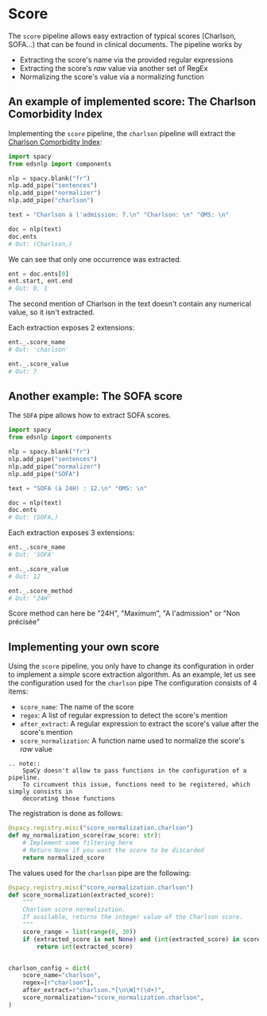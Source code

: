 # Score

The `score` pipeline allows easy extraction of typical scores (Charlson, SOFA...) that can be found in clinical documents.
The pipeline works by
- Extracting the score's name via the provided regular expressions
- Extracting the score's *raw* value via another set of RegEx
- Normalizing the score's value via a normalizing function

## An example of implemented score: The Charlson Comorbidity Index

Implementing the `score` pipeline, the `charlson` pipeline will extract the [Charlson Comorbidity Index](https://www.mdcalc.com/charlson-comorbidity-index-cci):

```python
import spacy
from edsnlp import components

nlp = spacy.blank("fr")
nlp.add_pipe("sentences")
nlp.add_pipe("normalizer")
nlp.add_pipe("charlson")

text = "Charlson à l'admission: 7.\n" "Charlson: \n" "OMS: \n"

doc = nlp(text)
doc.ents
# Out: (Charlson,)
```

We can see that only one occurrence was extracted.

```python
ent = doc.ents[0]
ent.start, ent.end
# Out: 0, 1
```

The second mention of Charlson in the text doesn't contain any numerical value, so it isn't extracted.

Each extraction exposes 2 extensions:

```python
ent._.score_name
# Out: 'charlson'

ent._.score_value
# Out: 7
```

## Another example: The SOFA score

The `SOFA` pipe allows how to extract SOFA scores.

```python
import spacy
from edsnlp import components

nlp = spacy.blank("fr")
nlp.add_pipe("sentences")
nlp.add_pipe("normalizer")
nlp.add_pipe("SOFA")

text = "SOFA (à 24H) : 12.\n" "OMS: \n"

doc = nlp(text)
doc.ents
# Out: (SOFA,)
```

Each extraction exposes 3 extensions:

```python
ent._.score_name
# Out: 'SOFA'

ent._.score_value
# Out: 12

ent._.score_method
# Out: "24H"
```

Score method can here be "24H", "Maximum", "A l'admission" or "Non précisée"

## Implementing your own score

Using the `score` pipeline, you only have to change its configuration in order to implement a *simple* score extraction algorithm. As an example, let us see the configuration used for the `charlson` pipe
The configuration consists of 4 items:
- `score_name`: The name of the score
- `regex`: A list of regular expression to detect the score's mention
- `after_extract`: A regular expression to extract the score's value after the score's mention
- `score_normalization`: A function name used to normalize the score's *raw* value

```{eval-rst}
.. note::
    SpaCy doesn't allow to pass functions in the configuration of a pipeline.
    To circumvent this issue, functions need to be registered, which simply consists in
    decorating those functions
```

The registration is done as follows:

```python
@spacy.registry.misc("score_normalization.charlson")
def my_normalization_score(raw_score: str):
    # Implement some filtering here
    # Return None if you want the score to be discarded
    return normalized_score
```

The values used for the `charlson` pipe are the following:

```python
@spacy.registry.misc("score_normalization.charlson")
def score_normalization(extracted_score):
    """
    Charlson score normalization.
    If available, returns the integer value of the Charlson score.
    """
    score_range = list(range(0, 30))
    if (extracted_score is not None) and (int(extracted_score) in score_range):
        return int(extracted_score)


charlson_config = dict(
    score_name="charlson",
    regex=[r"charlson"],
    after_extract=r"charlson.*[\n\W]*(\d+)",
    score_normalization="score_normalization.charlson",
)
```
